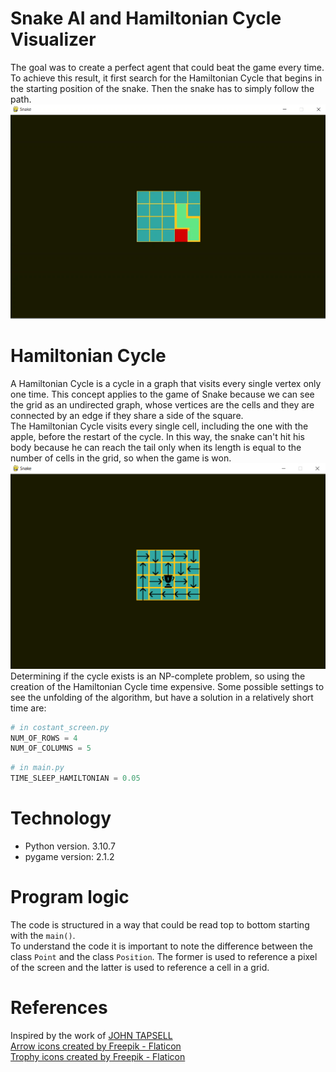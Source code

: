 # Snake AI and Hamiltonian Cycle Visualizer

The goal was to create a perfect agent that could beat the game every time. To achieve this result, it first search for the Hamiltonian Cycle that begins in the starting position of the snake. Then the snake has to simply follow the path.
![Game_Snapshot](./image/README/snapshot_game.png)

# Hamiltonian Cycle

A Hamiltonian Cycle is a cycle in a graph that visits every single vertex only one time. This concept applies to the game of Snake because we can see the grid as an undirected graph, whose vertices are the cells and they are connected by an edge if they share a side of the square.  
The Hamiltonian Cycle visits every single cell, including the one with the apple, before the restart of the cycle. In this way, the snake can't hit his body because he can reach the tail only when its length is equal to the number of cells in the grid, so when the game is won.  
![Hamiltonian Cycle](./image/README/ham_cycle.png)
Determining if the cycle exists is an NP-complete problem, so using the creation of the Hamiltonian Cycle time expensive. Some possible settings to see the unfolding of the algorithm, but have a solution in a relatively short time are:

```Python
# in costant_screen.py
NUM_OF_ROWS = 4
NUM_OF_COLUMNS = 5
```

```Python
# in main.py
TIME_SLEEP_HAMILTONIAN = 0.05
```

# Technology

-   Python version. 3.10.7
-   pygame version: 2.1.2

# Program logic

The code is structured in a way that could be read top to bottom starting with the `main()`.  
To understand the code it is important to note the difference between the class `Point` and the class `Position`. The former is used to reference a pixel of the screen and the latter is used to reference a cell in a grid.

# References

Inspired by the work of [JOHN TAPSELL](https://johnflux.com/)  
<a href="https://www.flaticon.com/free-icons/arrow" title="arrow icons">Arrow icons created by Freepik - Flaticon</a>  
<a href="https://www.flaticon.com/free-icons/trophy" title="trophy icons">Trophy icons created by Freepik - Flaticon</a>
